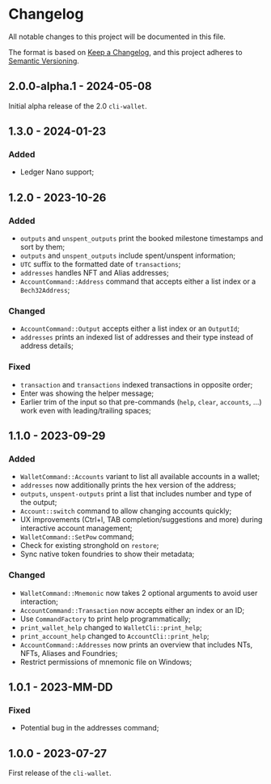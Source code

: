 # Changelog

All notable changes to this project will be documented in this file.

The format is based on [Keep a Changelog](https://keepachangelog.com/en/1.0.0/),
and this project adheres to [Semantic Versioning](https://semver.org/spec/v2.0.0.html).

<!-- ## Unreleased - YYYY-MM-DD

### Added

### Changed

### Deprecated

### Removed

### Fixed

### Security -->

## 2.0.0-alpha.1 - 2024-05-08

Initial alpha release of the 2.0 `cli-wallet`.

## 1.3.0 - 2024-01-23

### Added

- Ledger Nano support;

## 1.2.0 - 2023-10-26

### Added

- `outputs` and `unspent_outputs` print the booked milestone timestamps and sort by them;
- `outputs` and `unspent_outputs` include spent/unspent information;
- `UTC` suffix to the formatted date of `transactions`;
- `addresses` handles NFT and Alias addresses;
- `AccountCommand::Address` command that accepts either a list index or a `Bech32Address`;

### Changed

- `AccountCommand::Output` accepts either a list index or an `OutputId`;
- `addresses` prints an indexed list of addresses and their type instead of address details;

### Fixed

- `transaction` and `transactions` indexed transactions in opposite order;
- Enter was showing the helper message;
- Earlier trim of the input so that pre-commands (`help`, `clear`, `accounts`, ...) work even with leading/trailing spaces;

## 1.1.0 - 2023-09-29

### Added

- `WalletCommand::Accounts` variant to list all available accounts in a wallet;
- `addresses` now additionally prints the hex version of the address;
- `outputs`, `unspent-outputs` print a list that includes number and type of the output;
- `Account::switch` command to allow changing accounts quickly;
- UX improvements (Ctrl+l, TAB completion/suggestions and more) during interactive account management;
- `WalletCommand::SetPow` command;
- Check for existing stronghold on `restore`;
- Sync native token foundries to show their metadata;

### Changed

- `WalletCommand::Mnemonic` now takes 2 optional arguments to avoid user interaction;
- `AccountCommand::Transaction` now accepts either an index or an ID;
- Use `CommandFactory` to print help programmatically;
- `print_wallet_help` changed to `WalletCli::print_help`;
- `print_account_help` changed to `AccountCli::print_help`;
- `AccountCommand::Addresses` now prints an overview that includes NTs, NFTs, Aliases and Foundries;
- Restrict permissions of mnemonic file on Windows;

## 1.0.1 - 2023-MM-DD

### Fixed

- Potential bug in the addresses command;

## 1.0.0 - 2023-07-27

First release of the `cli-wallet`.

